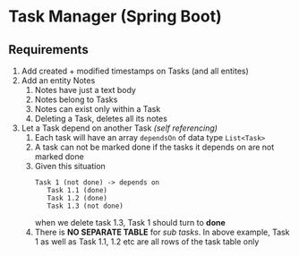 # Task Manager (Spring Boot)

## Requirements 

1. Add created + modified timestamps on Tasks (and all entites)
2. Add an entity Notes 
   1. Notes have just a text body 
   2. Notes belong to Tasks
   3. Notes can exist only within a Task 
   4. Deleting a Task, deletes all its notes
3. Let a Task depend on another Task _(self referencing)_
   1. Each task will have an array `dependsOn` of data type `List<Task>`
   2. A task can not be marked done if the tasks it depends on  are not marked done
   3. Given this situation
      ```
      Task 1 (not done) -> depends on
         Task 1.1 (done)
         Task 1.2 (done)
         Task 1.3 (not done)
      ```
      when we delete task 1.3, Task 1 should turn to **done**
   4. There is **NO SEPARATE TABLE** for _sub tasks_. In above example, Task 1 as well as Task 1.1, 1.2 etc are all rows of the task table only